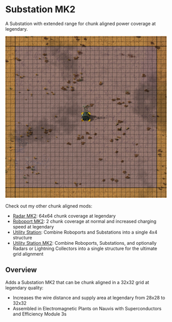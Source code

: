 # Substation MK2

A Substation with extended range for chunk aligned power coverage at legendary.

![example](example.png)

Check out my other chunk aligned mods:

- [Radar MK2](https://mods.factorio.com/mod/mklv-radar-mk2): 64x64 chunk coverage at legendary
- [Roboport MK2](https://mods.factorio.com/mod/mklv-roboport-mk2): 2 chunk coverage at normal and increased charging speed at legendary
- [Utility Station](https://mods.factorio.com/mod/mklv-utility-station): Combine Roboports and Substations into a single 4x4 structure
- [Utility Station MK2](https://mods.factorio.com/mod/mklv-utility-station-mk2): Combine Roboports, Substations, and optionally Radars or Lightning Collectors into a single structure for the ultimate grid alignment

## Overview

Adds a Substation MK2 that can be chunk aligned in a 32x32 grid at legendary quality:

- Increases the wire distance and supply area at legendary from 28x28 to 32x32
- Assembled in Electromagnetic Plants on Nauvis with Superconductors and Efficiency Module 3s
